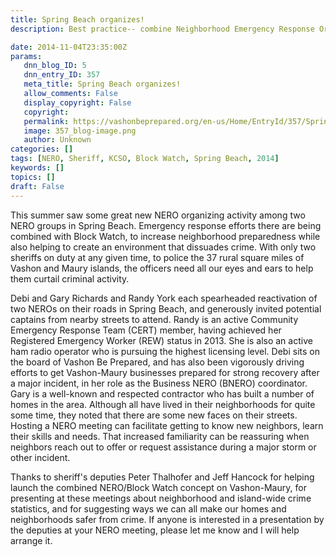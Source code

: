```yaml
---
title: Spring Beach organizes!
description: Best practice-- combine Neighborhood Emergency Response Organizations with Block Watch.
date: 2014-11-04T23:35:00Z
params:
   dnn_blog_ID: 5
   dnn_entry_ID: 357
   meta_title: Spring Beach organizes!
   allow_comments: False
   display_copyright: False
   copyright: 
   permalink: https://vashonbeprepared.org/en-us/Home/EntryId/357/Spring-Beach-organizes
   image: 357_blog-image.png
   author: Unknown
categories: []
tags: [NERO, Sheriff, KCSO, Block Watch, Spring Beach, 2014]
keywords: []
topics: []
draft: False
---
```


<p>This summer saw some great new NERO organizing activity among two NERO groups in Spring Beach. Emergency response efforts there are being combined with Block Watch, to increase neighborhood preparedness while also helping to create an environment that dissuades crime. With only two sheriffs on duty at any given time, to police the 37 rural square miles of Vashon and Maury islands, the officers need all our eyes and ears to help them curtail criminal activity.&nbsp;</p>
<p>Debi and Gary Richards and Randy York each spearheaded reactivation of two NEROs on their roads in Spring Beach, and generously invited potential captains from nearby streets to attend. Randy is an active Community Emergency Response Team (CERT) member, having achieved her Registered Emergency Worker (REW) status in 2013. She is also an active ham radio operator who is pursuing the highest licensing level. Debi sits on the board of Vashon Be Prepared, and has also been vigorously driving efforts to get Vashon-Maury businesses prepared for strong recovery after a major incident, in her role as the Business NERO (BNERO) coordinator. Gary is a well-known and respected contractor who has built a number of homes in the area. Although all have lived in their neighborhoods for quite some time, they noted that there are some new faces on their streets. Hosting a NERO meeting can facilitate getting to know new neighbors, learn their skills and needs. That increased familiarity can be reassuring when neighbors reach out to offer or request assistance during a major storm or other incident.</p>
<p>Thanks to sheriff's deputies Peter Thalhofer and Jeff Hancock for helping launch the combined NERO/Block Watch concept on Vashon-Maury, for presenting at these meetings about neighborhood and island-wide crime statistics, and for suggesting ways we can all make our homes and neighborhoods safer from crime. If anyone is interested in a presentation by the deputies at your NERO meeting, please let me know and I will help arrange it.</p>
